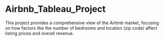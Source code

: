# Airbnb_Tableau_Project
This project provides a comprehensive view of the Airbnb market, focusing on how factors like the number of bedrooms and location (zip code) affect listing prices and overall revenue.
